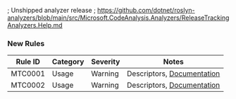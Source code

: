 ﻿; Unshipped analyzer release
; https://github.com/dotnet/roslyn-analyzers/blob/main/src/Microsoft.CodeAnalysis.Analyzers/ReleaseTrackingAnalyzers.Help.md

### New Rules

Rule ID | Category | Severity | Notes
--------|----------|----------|-------
MTC0001 | Usage | Warning | Descriptors, [Documentation](https://github.com/ElectroAttacks/UtilityKit.MessageTemplateCache/blob/master/README.md)
MTC0002 | Usage | Warning | Descriptors, [Documentation](https://github.com/ElectroAttacks/UtilityKit.MessageTemplateCache/blob/master/README.md)